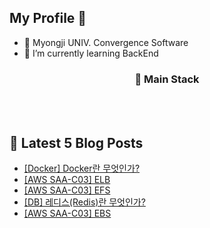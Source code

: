 <h2> My Profile 👋 </h2> 

- 📘 Myongji UNIV. Convergence Software 
- 🌱 I’m currently learning BackEnd 

<h3 align="center"> 🔧 Main Stack  </h3> 

<p align="center">
  <img alt="" src= "https://img.shields.io/badge/Java-ED8B00?style=for-the-badge&logo=openjdk&logoColor=white"/> 
  <img alt="" src="https://img.shields.io/badge/spring-6DB33F?style=for-the-badge&logo=spring&logoColor=white">
  <img alt="" src="https://img.shields.io/badge/springboot-6DB33F?style=for-the-badge&logo=springboot&logoColor=white">
  </br>
  <img alt="" src= "https://img.shields.io/badge/MySQL-4B89DC?style=for-the-badge&logo=mysql&logoColor=white"/>
  <img alt="" src= "https://img.shields.io/badge/redis-%23DD0031.svg?&style=for-the-badge&logo=redis&logoColor=white"/>
  <img alt="" src= "https://img.shields.io/badge/Amazon_AWS-232F3E?style=for-the-badge&logo=amazon-aws&logoColor=white"/>
</p>

## 📕 Latest 5 Blog Posts

<ul><li><a href='https://maehyuk.tistory.com/11' target='_blank'>[Docker] Docker란 무엇인가?</a></li><li><a href='https://maehyuk.tistory.com/10' target='_blank'>[AWS SAA-C03] ELB</a></li><li><a href='https://maehyuk.tistory.com/9' target='_blank'>[AWS SAA-C03] EFS</a></li><li><a href='https://maehyuk.tistory.com/8' target='_blank'>[DB] 레디스(Redis)란 무엇인가?</a></li><li><a href='https://maehyuk.tistory.com/7' target='_blank'>[AWS SAA-C03] EBS</a></li></ul>